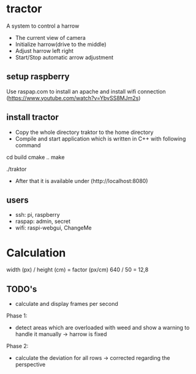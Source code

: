 # tractor

A system to control a harrow

- The current view of camera
- Initialize harrow(drive to the middle)
- Adjust harrow left right
- Start/Stop automatic arrow adjustment

## setup raspberry

Use raspap.com to install an apache and install wifi connection
(https://www.youtube.com/watch?v=YbvSS8MJm2s)

## install tractor

- Copy the whole directory traktor to the home directory
- Compile and start application which is written in C++ with following command

cd build
cmake ..
make

./traktor

- After that it is available under (http://localhost:8080)

## users

- ssh: pi, raspberry
- raspap: admin, secret
- wifi: raspi-webgui, ChangeMe

# Calculation

width (px) / height (cm) = factor (px/cm)
640 / 50 = 12,8

## TODO's

- calculate and display frames per second

Phase 1:

- detect areas which are overloaded with weed and show a warning to handle it manually -> harrow is fixed

Phase 2:

- calculate the deviation for all rows -> corrected regarding the perspective
